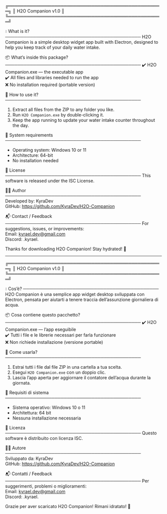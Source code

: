 ╔══════════════════════════════════════════════════╗
║                  H2O Companion v1.0                                 ║
╚══════════════════════════════════════════════════╝

💧 What is it?
────────────────────────────────────────────
H2O Companion is a simple desktop widget app built with Electron,
designed to help you keep track of your daily water intake.

📦 What’s inside this package?
────────────────────────────────────────────
✔️ H2O Companion.exe — the executable app  
✔️ All files and libraries needed to run the app  
❌ No installation required (portable version)

📂 How to use it?
────────────────────────────────────────────
1. Extract all files from the ZIP to any folder you like.  
2. Run `H2O Companion.exe` by double-clicking it.  
3. Keep the app running to update your water intake counter throughout the day.

🔧 System requirements
────────────────────────────────────────────
- Operating system: Windows 10 or 11  
- Architecture: 64-bit  
- No installation needed

📜 License
────────────────────────────────────────────
This software is released under the ISC License.

👨‍💻 Author
────────────────────────────────────────────
Developed by: KyraDev  
GitHub: https://github.com/KyraDev/H2O-Companion

📬 Contact / Feedback
────────────────────────────────────────────
For suggestions, issues, or improvements:  
Email: kyrael.dev@gmail.com  
Discord: .kyrael.

Thanks for downloading H2O Companion! Stay hydrated! 💙


---

╔══════════════════════════════════════════════════╗
║                  H2O Companion v1.0                                 ║
╚══════════════════════════════════════════════════╝

💧 Cos’è?
────────────────────────────────────────────
H2O Companion è una semplice app widget desktop sviluppata con Electron,
pensata per aiutarti a tenere traccia dell’assunzione giornaliera di acqua.

📦 Cosa contiene questo pacchetto?
────────────────────────────────────────────
✔️ H2O Companion.exe — l’app eseguibile  
✔️ Tutti i file e le librerie necessari per farla funzionare  
❌ Non richiede installazione (versione portable)

📂 Come usarla?
────────────────────────────────────────────
1. Estrai tutti i file dal file ZIP in una cartella a tua scelta.  
2. Esegui `H2O Companion.exe` con un doppio clic.  
3. Lascia l’app aperta per aggiornare il contatore dell’acqua durante la giornata.

🔧 Requisiti di sistema
────────────────────────────────────────────
- Sistema operativo: Windows 10 o 11  
- Architettura: 64 bit  
- Nessuna installazione necessaria

📜 Licenza
────────────────────────────────────────────
Questo software è distribuito con licenza ISC.

👨‍💻 Autore
────────────────────────────────────────────
Sviluppato da: KyraDev  
GitHub: https://github.com/KyraDev/H2O-Companion

📬 Contatti / Feedback
────────────────────────────────────────────
Per suggerimenti, problemi o miglioramenti:  
Email: kyrael.dev@gmail.com  
Discord: .kyrael.

Grazie per aver scaricato H2O Companion! Rimani idratato! 💙
